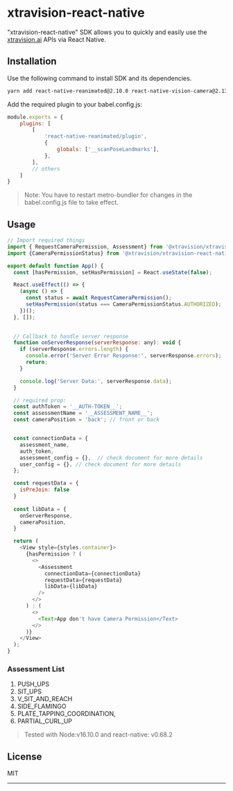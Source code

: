 # xtravision-react-native
"xtravision-react-native" SDK allows you to quickly and easily use the [xtravision.ai](https://xtravision.ai/) APIs via React Native.


## Installation
Use the following command to install SDK and its dependencies.
```sh
yarn add react-native-reanimated@2.10.0 react-native-vision-camera@2.13.0 @xtravision/xtravision-react-native
```

Add the required plugin to your babel.config.js:
```js
module.exports = {
    plugins: [
        [
            'react-native-reanimated/plugin',
            {
                globals: ['__scanPoseLandmarks'],
            },
        ],
        // others
    ]
}
```
> Note: You have to restart metro-bundler for changes in the babel.config.js file to take effect.


## Usage

```js
// Import required things
import { RequestCameraPermission, Assessment} from '@xtravision/xtravision-react-native';
import {CameraPermissionStatus} from '@xtravision/xtravision-react-native';

export default function App() {
  const [hasPermission, setHasPermission] = React.useState(false);

  React.useEffect(() => {
    (async () => {
      const status = await RequestCameraPermission();
      setHasPermission(status === CameraPermissionStatus.AUTHORIZED);
    })();
  }, []);

  
  // Callback to handle server response
  function onServerResponse(serverResponse: any): void {
    if (serverResponse.errors.length) {
      console.error('Server Error Response:', serverResponse.errors);
      return;
    }

    console.log('Server Data:', serverResponse.data);
  }

  // required prop:
  const authToken = '__AUTH-TOKEN__';
  const assessmentName = '__ASSESSMENT_NAME__';
  const cameraPosition = 'back'; // front or back


  const connectionData = {
    assessment_name,
    auth_token,
    assessment_config = {},  // check document for more details
    user_config = {}, // check document for more details
  };

  const requestData = {
    isPreJoin: false
  }
  
  const libData = {
    onServerResponse,
    cameraPosition,
  }

  return (
    <View style={styles.container}>
      {hasPermission ? (
        <>
          <Assessment
            connectionData={connectionData}
            requestData={requestData}
            libData={libData}
          />
        </>
      ) : (
        <>
          <Text>App don't have Camera Permission</Text>
        </>
      )}
    </View>
  );
}
```


### Assessment List
1. PUSH_UPS
2. SIT_UPS
3. V_SIT_AND_REACH
4. SIDE_FLAMINGO
5. PLATE_TAPPING_COORDINATION, 
6. PARTIAL_CURL_UP

> Tested with Node:v16.10.0 and react-native: v0.68.2

## License
MIT

---